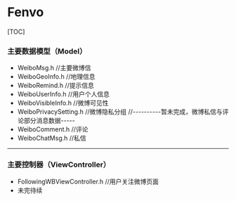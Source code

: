 # Fenvo

[TOC]

### 主要数据模型（Model）
- WeiboMsg.h   //主要微博信
- WeiboGeoInfo.h  //地理信息
- WeiboRemind.h  //提示信息
- WeiboUserInfo.h  //用户个人信息
- WeiboVisibleInfo.h  //微博可见性
- WeiboPrivacySetting.h //微博隐私分组
 //----------暂未完成，微博私信与评论部分消息数据-----
- WeiboComment.h  //评论
- WeiboChatMsg.h  //私信
 
---------------------------------------
### 主要控制器（ViewController）
- FollowingWBViewController.h //用户关注微博页面
- 未完待续
 
